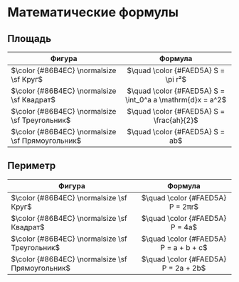 # Математические формулы

## Площадь
|                    Фигура                         |                         Формула                            |
| ------------------------------------------------- | :--------------------------------------------------------: |
| $\color {#86B4EC} \normalsize \sf Круг$           | $\quad \color {#FAED5A} S = \pi r²$                        |
| $\color {#86B4EC} \normalsize \sf Квадрат$        | $\quad \color {#FAED5A} S = \int_0^a a \mathrm{d}x = a^2$  |
| $\color {#86B4EC} \normalsize \sf Треугольник$    | $\quad \color {#FAED5A} S = \frac{ah}{2}$                  |
| $\color {#86B4EC} \normalsize \sf Прямоугольник$  | $\quad \color {#FAED5A} S = ab$                            |

## Периметр
|                    Фигура                         |                         Формула                            |
| ------------------------------------------------- | :--------------------------------------------------------: |
| $\color {#86B4EC} \normalsize \sf Круг$           | $\quad \color {#FAED5A} P = 2πr$                           |
| $\color {#86B4EC} \normalsize \sf Квадрат$        | $\quad \color {#FAED5A} P = 4a$                            |
| $\color {#86B4EC} \normalsize \sf Треугольник$    | $\quad \color {#FAED5A} P = a + b + c$                     |
| $\color {#86B4EC} \normalsize \sf Прямоугольник$  | $\quad \color {#FAED5A} P = 2a + 2b$                       |